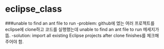 # eclipse_class
###unable to find an ant file to run
-problem: github에 엤는 여러 프로젝트를 eclipse에 clone하고 코드를 실행했는데 unable to find an ant file to run 메세지가 뜸.
-solution: import all existing Eclipse projects after clone finishes를 체크해 주어야 함.
